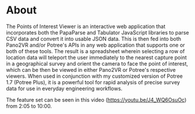 # About

The Points of Interest Viewer is an interactive web application that incorporates both the PapaParse and Tabulator JavaScript libraries to parse CSV data and convert it into usable JSON data. This is then fed into both Pano2VR and/or Potree's APIs in any web application that supports one or both of these tools. The result is a spreadsheet wherein selecting a row of location data will teleport the user immediately to the nearest capture point in a geographical survey and orient the camera to face the point of interest, which can be then be viewed in either Pano2VR or Potree's respective viewers. When used in conjunction with my customized version of Potree 1.7 (Potree Plus), it is a powerful tool for rapid analysis of precise survey data for use in everyday engineering workflows.

The feature set can be seen in this video (https://youtu.be/J4_WQ6OsuOc) from 2:05 to 10:00.
